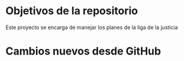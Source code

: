 # Objetivos de la repositorio

Este proyecto se encarga de manejar los planes de la liga de la justicia


# Cambios  nuevos desde GitHub
